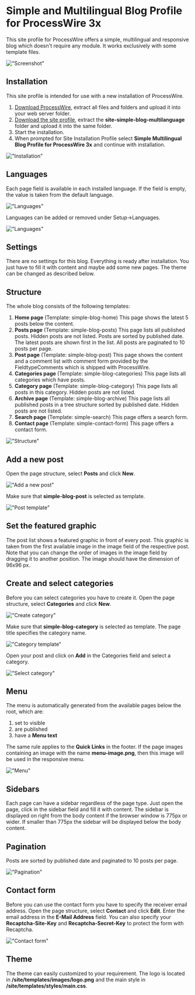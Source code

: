 # Simple and Multilingual Blog Profile for ProcessWire 3x

This site profile for ProcessWire offers a simple, multilingual and responsive blog which doesn't require any module. It works exclusively with some template files.

!["Screenshot"](https://tech-c.net/site/assets/files/1200/screenshot-500.jpg)

## Installation
This site profile is intended for use with a new installation of ProcessWire.
1. [Download ProcessWire](https://processwire.com/download/core/ "Download ProcessWire"), extract all files and folders and upload it into your web server folder.
2. [Download the site profile](https://processwire.com/modules/site-simple-blog-multilanguage/ "Download the site profile"), extract the **site-simple-blog-multilanguage** folder and upload it into the same folder.
3. Start the installation.
4. When prompted for Site Installation Profile select **Simple Multilingual Blog Profile for ProcessWire 3x** and continue with installation.

!["Installation"](https://tech-c.net/site/assets/files/1200/installation.jpg)

## Languages
Each page field is available in each installed language. If the field is empty, the value is taken from the default language.

!["Languages"](https://tech-c.net/site/assets/files/1200/languages-1.jpg)

Languages can be added or removed under Setup->Languages.

!["Languages"](https://tech-c.net/site/assets/files/1200/languages-2.jpg)

## Settings
There are no settings for this blog. Everything is ready after installation. You just have to fill it with content and maybe add some new pages. The theme can be changed as described below.

## Structure
The whole blog consists of the following templates:
1. __Home page__ (Template: simple-blog-home) This page shows the latest 5 posts below the content.
2. __Posts page__ (Template: simple-blog-posts) This page lists all published posts. Hidden posts are not listed. Posts are sorted by published date. The latest posts are shown first in the list. All posts are paginated to 10 posts per page.
3. __Post page__ (Template: simple-blog-post) This page shows the content and a comment list with comment form provided by the FieldtypeComments which is shipped with ProcessWire.
4. __Categories page__ (Template: simple-blog-categories) This page lists all categories which have posts.
5. __Category page__ (Template: simple-blog-category) This page lists all posts in this category. Hidden posts are not listed.
6. __Archive page__ (Template: simple-blog-archive) This page lists all published posts in a tree structure sorted by published date. Hidden posts are not listed.
7. __Search page__ (Template: simple-search) This page offers a search form.
8. __Contact page__ (Template: simple-contact-form) This page offers a contact form.

!["Structure"](https://tech-c.net/site/assets/files/1200/structure.jpg)

## Add a new post
Open the page structure, select **Posts** and click **New**.

!["Add a new post"](https://tech-c.net/site/assets/files/1200/add-new-post-1.jpg)

Make sure that **simple-blog-post** is selected as template.

!["Post template"](https://tech-c.net/site/assets/files/1200/add-new-post-2.jpg)

## Set the featured graphic
The post list shows a featured graphic in front of every post. This graphic is taken from the first available image in the image field of the respective post. Note that you can change the order of images in the image field by dragging it to another position. The image should have the dimension of 96x96 px.

## Create and select categories
Before you can select categories you have to create it. Open the page structure, select **Categories** and click **New**.

!["Create category"](https://tech-c.net/site/assets/files/1200/create-category-1.jpg)

Make sure that **simple-blog-category** is selected as template. The page title specifies the category name.

!["Category template"](https://tech-c.net/site/assets/files/1200/create-category-2.jpg)

Open your post and click on **Add** in the Categories field and select a category.

!["Select category"](https://tech-c.net/site/assets/files/1200/select-category.jpg)

## Menu
The menu is automatically generated from the available pages below the root, which are:
1. set to visible
2. are published
3. have a **Menu text**

The same rule applies to the **Quick Links** in the footer. If the page images containing an image with the name **menu-image.png**, then this image will be used in the responsive menu.

!["Menu"](https://tech-c.net/site/assets/files/1200/menu.jpg)

## Sidebars
Each page can have a sidebar regardless of the page type. Just open the page, click in the sidebar field and fill it with content. The sidebar is displayed on right from the body content if the browser window is 775px or wider. If smaller than 775px the sidebar will be displayed below the body content.

## Pagination
Posts are sorted by published date and paginated to 10 posts per page.

!["Pagination"](https://tech-c.net/site/assets/files/1200/pagination.jpg)

## Contact form
Before you can use the contact form you have to specify the receiver email address. Open the page structure, select **Contact** and click **Edit**. Enter the email address in the **E-Mail Address** field. You can also specify your **Recaptcha-Site-Key** and **Recaptcha-Secret-Key** to protect the form with Recaptcha.

!["Contact form"](https://tech-c.net/site/assets/files/1200/contact-form.jpg)

## Theme
The theme can easily customized to your requirement. The logo is located in **/site/templates/images/logo.png** and the main style in **/site/templates/styles/main.css**.

